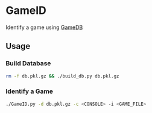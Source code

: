 # GameID
Identify a game using [GameDB](https://github.com/niemasd/GameDB)

## Usage

### Build Database

```bash
rm -f db.pkl.gz && ./build_db.py db.pkl.gz
```

### Identify a Game

```bash
./GameID.py -d db.pkl.gz -c <CONSOLE> -i <GAME_FILE>
```
